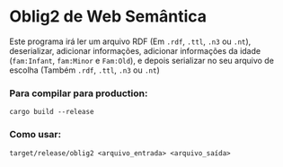 # Oblig2 de Web Semântica

Este programa irá ler um arquivo RDF (Em `.rdf`, `.ttl`, `.n3` ou `.nt`), deserializar, adicionar informações, adicionar informações da idade (`fam:Infant`, `fam:Minor` e `Fam:Old`), e depois serializar no seu arquivo de escolha (Também `.rdf`, `.ttl`, `.n3` ou `.nt`)

### Para compilar para production:
`cargo build --release`

### Como usar:
`target/release/oblig2 <arquivo_entrada> <arquivo_saída>`
